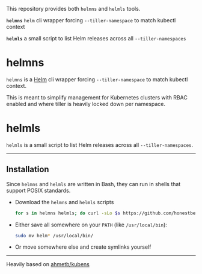 This repository provides both `helmns` and `helmls` tools.

**`helmns`** `helm` cli wrapper forcing `--tiller-namespace` to match kubectl context

**`helmls`** a small script to list Helm releases across all `--tiller-namespaces`

# helmns

`helmns` is a [Helm](http://helm.sh) cli wrapper forcing `--tiller-namespace` to match kubectl context.

This is meant to simplify management for Kubernetes clusters with RBAC enabled and where tiller is heavily locked down per namespace.

# helmls

`helmls` is a small script to list Helm releases across all `--tiller-namespaces`.

-----

## Installation

Since `helmns` and `helmls` are written in Bash, they can run in shells that support POSIX standards.

- Download the `helmns` and `helmls` scripts
  
  ```bash
  for s in helmns helmls; do curl -sLo $s https://github.com/honestbee/devops-tools/tree/master/helmns/$s; chmod +x $s; done
  ```

- Either save all somewhere on your `PATH` (like `/usr/local/bin`):
  
  ```bash
  sudo mv helm* /usr/local/bin/
  ```

- Or move somewhere else and create symlinks yourself

-----

Heavily based on [ahmetb/kubens](https://github.com/ahmetb/kubectx)
